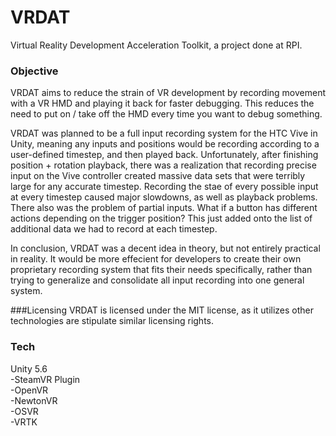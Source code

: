 # VRDAT
Virtual Reality Development Acceleration Toolkit, a project done at RPI.

### Objective
VRDAT aims to reduce the strain of VR development by recording movement with a VR HMD and playing it back for faster debugging. This reduces the need to put on / take off the HMD every time you want to debug something.

VRDAT was planned to be a full input recording system for the HTC Vive in Unity, meaning any inputs and positions would be recording according to a user-defined timestep, and then played back. Unfortunately, after finishing position + rotation playback, there was a realization that recording precise input on the Vive controller created massive data sets that were terribly large for any accurate timestep. Recording the stae of every possible input at every timestep caused major slowdowns, as well as playback problems. There also was the problem of partial inputs. What if a button has different actions depending on the trigger position? This just added onto the list of additional data we had to record at each timestep.

In conclusion, VRDAT was a decent idea in theory, but not entirely practical in reality. It would be more effecient for developers to create their own proprietary recording system that fits their needs specifically, rather than trying to generalize and consolidate all input recording into one general system.

###Licensing
VRDAT is licensed under the MIT license, as it utilizes other technologies are stipulate similar licensing rights. 

### Tech
Unity 5.6  
-SteamVR Plugin  
-OpenVR  
-NewtonVR  
-OSVR  
-VRTK  
  
